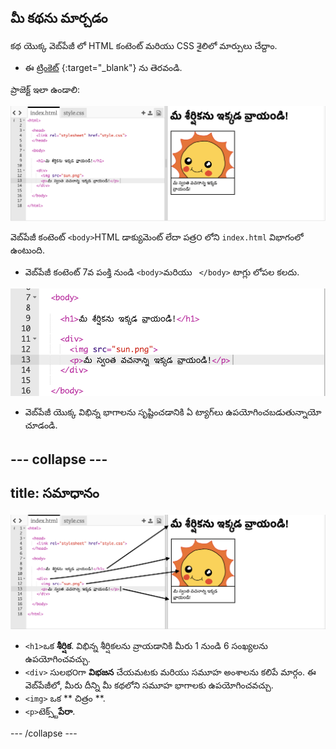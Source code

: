 ## మీ కథను మార్చడం

కథ యొక్క వెబ్‌పేజీ లో HTML కంటెంట్ మరియు CSS శైలిలో మార్పులు చేద్దాం.

+ ఈ [ట్రింకెట్](http://jumpto.cc/web-story) {:target="_blank"} ను తెరవండి.

ప్రాజెక్ట్ ఇలా ఉండాలి:

![స్క్రీన్ షాట్](images/story-starter.png)

వెబ్‌పేజీ కంటెంట్ `<body>`HTML డాక్యుమెంట్ లేదా పత్ర౦ లోని `index.html` విభాగంలో ఉంటుంది.

+ వెబ్‌పేజీ కంటెంట్‌ 7వ పంక్తి నుండి `<body>`మరియు ` </body>` టాగ్లు లోపల కలదు.

![స్క్రీన్ షాట్](images/story-html.png)

+ వెబ్‌పేజీ యొక్క విభిన్న భాగాలను సృష్టించడానికి ఏ ట్యాగ్‌లు ఉపయోగించబడుతున్నాయో చూడండి.

## \--- collapse \---

## title: సమాధానం

![స్క్రీన్ షాట్](images/story-elements.png)

+ `<h1>`ఒక **శీర్షిక**. విభిన్న శీర్షికలను వ్రాయడానికి మీరు 1 నుండి 6 సంఖ్యలను ఉపయోగించవచ్చు.
+ `<div>` సులభ౦గా **విభజన** చేయమటకు మరియు సమూహ అంశాలను కలిపే మార్గం. ఈ వెబ్‌పేజీలో, మీరు దీన్ని మీ కథలోని సమూహ భాగాలకు ఉపయోగించవచ్చు.
+ `<img>` ఒక ** చిత్రం **.
+ `<p>`టెక్స్ట్**పేరా**.

\--- /collapse \---